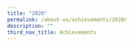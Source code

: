 ```yaml
---
title: "2020"
permalink: /about-us/achievements/2020/
description: ""
third_nav_title: Achievements
---
```

